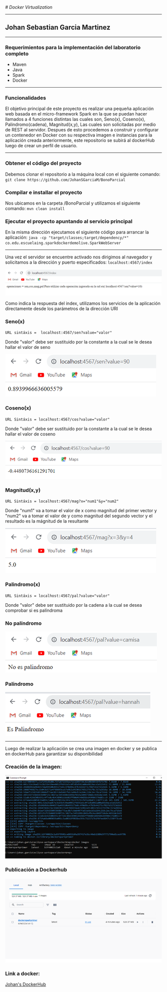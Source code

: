 <em> # Docker Virtualization</em>

---

## Johan Sebastian Garcia Martinez

---

### Requerimientos para la implementación del laboratorio completo

- Maven
- Java
- Spark
- Docker

--- 

### Funcionalidades

El objetivo principal de este proyecto es realizar una pequeña aplicación web basada en el micro-framework Spark en la que se puedan hacer llamados a 4 funciones distintas las cuales son, Seno(x), Coseno(x), Palindromo(cadena), Magnitud(x,y), Las cuales son solicitadas por medio de REST al servidor.
Despues de esto procedemos a construir y configurar un contenedor en Docker con su respectiva imagen e instancias para la aplicación creada anteriormente, este repositorio se subirá al dockerHub luego de crear un perfil de usuario.

---

### Obtener el código del proyecto
Debemos clonar el repositorio a la máquina local con el siguiente comando:
`git clone https://github.com/JohanSGarciaM/BonoParcial`

### Compilar e installar el proyecto
Nos ubicamos en la carpeta /BonoParcial y utilizamos el siguiente comando:
`mvn clean install`

### Ejecutar el proyecto apuntando al servicio principal
En la misma dirección ejecutamos el siguiente código para arrancar la aplicación:
`java -cp "target/classes;target/dependency/*" co.edu.escuelaing.sparkdockerdemolive.SparkWebServer`

---

Una vez el servidor se encuentre activado nos dirigimos al navegador y solicitamos a la dirección y puerto especificados:
`localhost:4567/index`

![](/src/resources/img1.png)

Como indica la respuesta del index, utilizamos los servicios de la aplicación directamente desde los parámetros de la dirección URI

### Seno(x)

`URL sintáxis =  localhost:4567/sen?value="valor"`

Donde "valor" debe ser sustituido por la constante a la cual se le desea hallar el valor de seno

![](/src/resources/senimg.png)

### Coseno(x)

`URL Sintáxis = localhost:4567/cos?value="valor"`

Donde "valor" debe ser sustituido por la constante a la cual se le desea hallar el valor de coseno

![](/src/resources/cosimg.png)

### Magnitud(x,y)

`URL Sintáxis = localhost:4567/mag?x="num1"&y="num2"`

Donde "num1" va a tomar el valor de x como magnitud del primer vector y "num2" va a tomar el valor de y como magnitud del segundo vector y el resultado es la mágnitud de la resultante

![](/src/resources/magimg.png)

### Palindromo(x)

`URL Sintáxis = localhost:4567/pal?value="valor"`

Donde "valor" debe ser sustituido por la cadena a la cual se desea comprobar si es palíndroma

### No palíndromo
![](/src/resources/nopalimg.png)

### Palíndromo
![](/src/resources/palimg.png)

---

Luego de realizar la aplicación se crea una imagen en docker y se publica en dockerHub para garantizar su disponibilidad

### Creación de la imagen:

![](src/resources/imadock.png)

### Publicación a Dockerhub

![](src/resources/dockhub.png)

### Link a docker:

[Johan's DockerHub](https://hub.docker.com/repository/docker/johansgarciam/firstvirtualzation/general`)




